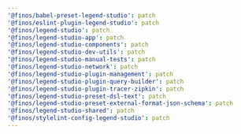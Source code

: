 ```yaml
---
'@finos/babel-preset-legend-studio': patch
'@finos/eslint-plugin-legend-studio': patch
'@finos/legend-studio': patch
'@finos/legend-studio-app': patch
'@finos/legend-studio-components': patch
'@finos/legend-studio-dev-utils': patch
'@finos/legend-studio-manual-tests': patch
'@finos/legend-studio-network': patch
'@finos/legend-studio-plugin-management': patch
'@finos/legend-studio-plugin-query-builder': patch
'@finos/legend-studio-plugin-tracer-zipkin': patch
'@finos/legend-studio-preset-dsl-text': patch
'@finos/legend-studio-preset-external-format-json-schema': patch
'@finos/legend-studio-shared': patch
'@finos/stylelint-config-legend-studio': patch
---
```

